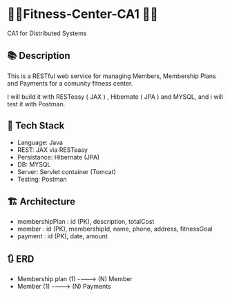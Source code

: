 # 🏋️‍♂️Fitness-Center-CA1 🏋️‍♂️
CA1 for Distributed Systems

## 📚 Description 
This is a RESTful web service for managing Members, Membership Plans and Payments for a comunity fitness center. 

I will build it with RESTeasy ( JAX ) , Hibernate ( JPA ) and MYSQL, and i will test it with Postman. 

## 📖 Tech Stack
- Language: Java
- REST: JAX via RESTeasy
- Persistance: Hibernate (JPA)
- DB: MYSQL
- Server: Servlet container (Tomcat)
- Testing: Postman

## 🏗️ Architecture
- membershipPlan : id (PK), description, totalCost
- member : id (PK), membershipId, name, phone, address, fitnessGoal
- payment : id (PK), date, amount

## 🔃 ERD
- Membership plan (1) ----> (N) Member
- Member (1) ----> (N) Payments
  
